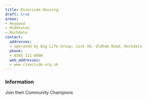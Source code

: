 ```yaml
---
title: Riverside Housing
draft: true
areas:
- Heywood
- Middleton
- Rochdale
contact:
  addresses:
  - operated by Big Life Group, Lock 50, Oldham Road, Rochdale
  phone:
  - 0345 111 0000
  web_addresses:
  - www.riverside.org.uk
---
```


### Information
Join their Community Champions

